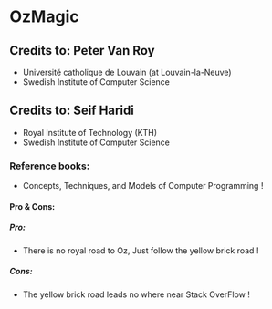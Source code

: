 # OzMagic

## Credits to: Peter Van Roy
- Université catholique de Louvain (at Louvain-la-Neuve)
- Swedish Institute of Computer Science

## Credits to: Seif Haridi
- Royal Institute of Technology (KTH)
- Swedish Institute of Computer Science

### Reference books:
- Concepts, Techniques, and Models of Computer Programming !

#### Pro & Cons:
##### Pro:
- There is no royal road to Oz, Just follow the yellow brick road !
##### Cons:
- The yellow brick road leads no where near Stack OverFlow !

